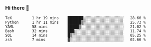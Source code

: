 ### Hi there 👋

<!--
**gustavkrist/gustavkrist** is a ✨ _special_ ✨ repository because its `README.md` (this file) appears on your GitHub profile.

Here are some ideas to get you started:

- 🔭 I’m currently working on ...
- 🌱 I’m currently learning ...
- 👯 I’m looking to collaborate on ...
- 🤔 I’m looking for help with ...
- 💬 Ask me about ...
- 📫 How to reach me: ...
- 😄 Pronouns: ...
- ⚡ Fun fact: ...
-->

<!--START_SECTION:waka-->

```text
TeX         1 hr 19 mins    ███████░░░░░░░░░░░░░░░░░░   28.60 %
Python      1 hr 11 mins    ██████▒░░░░░░░░░░░░░░░░░░   25.73 %
YAML        58 mins         █████▒░░░░░░░░░░░░░░░░░░░   21.02 %
Bash        32 mins         ███░░░░░░░░░░░░░░░░░░░░░░   11.74 %
SQL         14 mins         █▒░░░░░░░░░░░░░░░░░░░░░░░   05.25 %
zsh         7 mins          ▓░░░░░░░░░░░░░░░░░░░░░░░░   02.66 %
```

<!--END_SECTION:waka-->
